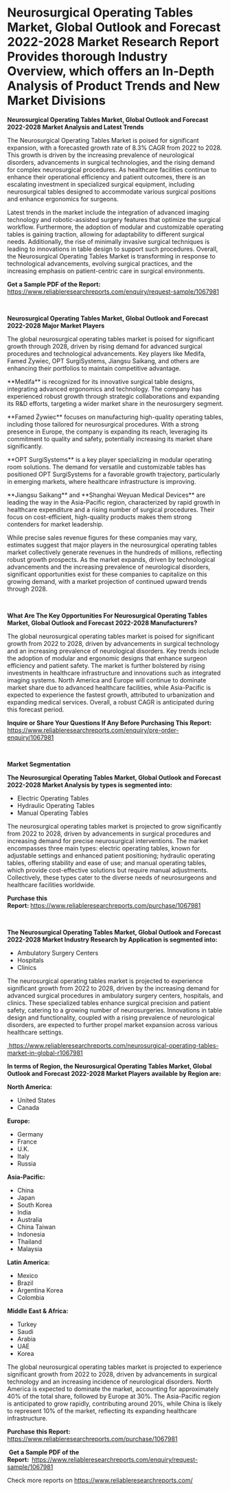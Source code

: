 <p><h1>Neurosurgical Operating Tables Market, Global Outlook and Forecast 2022-2028 Market Research Report Provides thorough Industry Overview, which offers an In-Depth Analysis of Product Trends and New Market Divisions</h1></p><p><strong>Neurosurgical Operating Tables Market, Global Outlook and Forecast 2022-2028 Market Analysis and Latest Trends</strong></p>
<p><p>The Neurosurgical Operating Tables Market is poised for significant expansion, with a forecasted growth rate of 8.3% CAGR from 2022 to 2028. This growth is driven by the increasing prevalence of neurological disorders, advancements in surgical technologies, and the rising demand for complex neurosurgical procedures. As healthcare facilities continue to enhance their operational efficiency and patient outcomes, there is an escalating investment in specialized surgical equipment, including neurosurgical tables designed to accommodate various surgical positions and enhance ergonomics for surgeons.</p><p>Latest trends in the market include the integration of advanced imaging technology and robotic-assisted surgery features that optimize the surgical workflow. Furthermore, the adoption of modular and customizable operating tables is gaining traction, allowing for adaptability to different surgical needs. Additionally, the rise of minimally invasive surgical techniques is leading to innovations in table design to support such procedures. Overall, the Neurosurgical Operating Tables Market is transforming in response to technological advancements, evolving surgical practices, and the increasing emphasis on patient-centric care in surgical environments.</p></p>
<p><strong>Get a Sample PDF of the Report:&nbsp;</strong> <a href="https://www.reliableresearchreports.com/enquiry/request-sample/1067981?utm_campaign=3284&utm_medium=2&utm_source=Github&utm_content=ia&utm_term=21032025&utm_id=neurosurgical-operating-tables-market-global-outlook-and-forecast-2022-2028">https://www.reliableresearchreports.com/enquiry/request-sample/1067981</a></p>
<p>&nbsp;</p>
<p><strong>Neurosurgical Operating Tables Market, Global Outlook and Forecast 2022-2028 Major Market Players</strong></p>
<p><p>The global neurosurgical operating tables market is poised for significant growth through 2028, driven by rising demand for advanced surgical procedures and technological advancements. Key players like Medifa, Famed Żywiec, OPT SurgiSystems, Jiangsu Saikang, and others are enhancing their portfolios to maintain competitive advantage.</p><p>**Medifa** is recognized for its innovative surgical table designs, integrating advanced ergonomics and technology. The company has experienced robust growth through strategic collaborations and expanding its R&D efforts, targeting a wider market share in the neurosurgery segment.</p><p>**Famed Żywiec** focuses on manufacturing high-quality operating tables, including those tailored for neurosurgical procedures. With a strong presence in Europe, the company is expanding its reach, leveraging its commitment to quality and safety, potentially increasing its market share significantly.</p><p>**OPT SurgiSystems** is a key player specializing in modular operating room solutions. The demand for versatile and customizable tables has positioned OPT SurgiSystems for a favorable growth trajectory, particularly in emerging markets, where healthcare infrastructure is improving.</p><p>**Jiangsu Saikang** and **Shanghai Weyuan Medical Devices** are leading the way in the Asia-Pacific region, characterized by rapid growth in healthcare expenditure and a rising number of surgical procedures. Their focus on cost-efficient, high-quality products makes them strong contenders for market leadership.</p><p>While precise sales revenue figures for these companies may vary, estimates suggest that major players in the neurosurgical operating tables market collectively generate revenues in the hundreds of millions, reflecting robust growth prospects. As the market expands, driven by technological advancements and the increasing prevalence of neurological disorders, significant opportunities exist for these companies to capitalize on this growing demand, with a market projection of continued upward trends through 2028.</p></p>
<p>&nbsp;</p>
<p><strong>What Are The Key Opportunities For Neurosurgical Operating Tables Market, Global Outlook and Forecast 2022-2028 Manufacturers?</strong></p>
<p><p>The global neurosurgical operating tables market is poised for significant growth from 2022 to 2028, driven by advancements in surgical technology and an increasing prevalence of neurological disorders. Key trends include the adoption of modular and ergonomic designs that enhance surgeon efficiency and patient safety. The market is further bolstered by rising investments in healthcare infrastructure and innovations such as integrated imaging systems. North America and Europe will continue to dominate market share due to advanced healthcare facilities, while Asia-Pacific is expected to experience the fastest growth, attributed to urbanization and expanding medical services. Overall, a robust CAGR is anticipated during this forecast period.</p></p>
<p><strong>Inquire or Share Your Questions If Any Before Purchasing This Report:</strong> <a href="https://www.reliableresearchreports.com/enquiry/pre-order-enquiry/1067981?utm_campaign=3284&utm_medium=2&utm_source=Github&utm_content=ia&utm_term=21032025&utm_id=neurosurgical-operating-tables-market-global-outlook-and-forecast-2022-2028">https://www.reliableresearchreports.com/enquiry/pre-order-enquiry/1067981</a></p>
<p>&nbsp;</p>
<p><strong>Market Segmentation</strong></p>
<p><strong>The Neurosurgical Operating Tables Market, Global Outlook and Forecast 2022-2028 Market Analysis by types is segmented into:</strong></p>
<p><ul><li>Electric Operating Tables</li><li>Hydraulic Operating Tables</li><li>Manual Operating Tables</li></ul></p>
<p><p>The neurosurgical operating tables market is projected to grow significantly from 2022 to 2028, driven by advancements in surgical procedures and increasing demand for precise neurosurgical interventions. The market encompasses three main types: electric operating tables, known for adjustable settings and enhanced patient positioning; hydraulic operating tables, offering stability and ease of use; and manual operating tables, which provide cost-effective solutions but require manual adjustments. Collectively, these types cater to the diverse needs of neurosurgeons and healthcare facilities worldwide.</p></p>
<p><strong>Purchase this Report:&nbsp;</strong><a href="https://www.reliableresearchreports.com/purchase/1067981?utm_campaign=3284&utm_medium=2&utm_source=Github&utm_content=ia&utm_term=21032025&utm_id=neurosurgical-operating-tables-market-global-outlook-and-forecast-2022-2028">https://www.reliableresearchreports.com/purchase/1067981</a></p>
<p>&nbsp;</p>
<p><strong>The Neurosurgical Operating Tables Market, Global Outlook and Forecast 2022-2028 Market Industry Research by Application is segmented into:</strong></p>
<p><ul><li>Ambulatory Surgery Centers</li><li>Hospitals</li><li>Clinics</li></ul></p>
<p><p>The neurosurgical operating tables market is projected to experience significant growth from 2022 to 2028, driven by the increasing demand for advanced surgical procedures in ambulatory surgery centers, hospitals, and clinics. These specialized tables enhance surgical precision and patient safety, catering to a growing number of neurosurgeries. Innovations in table design and functionality, coupled with a rising prevalence of neurological disorders, are expected to further propel market expansion across various healthcare settings.</p></p>
<p><a href="https://www.reliableresearchreports.com/neurosurgical-operating-tables-market-in-global-r1067981?utm_campaign=3284&utm_medium=2&utm_source=Github&utm_content=ia&utm_term=21032025&utm_id=neurosurgical-operating-tables-market-global-outlook-and-forecast-2022-2028">&nbsp;https://www.reliableresearchreports.com/neurosurgical-operating-tables-market-in-global-r1067981</a></p>
<p><strong>In terms of Region, the Neurosurgical Operating Tables Market, Global Outlook and Forecast 2022-2028 Market Players available by Region are:</strong></p>
<p>
    <p> <strong> North America: </strong>
        <ul>
            <li>United States</li>
            <li>Canada</li>
        </ul>
        </p> 
    <p> <strong> Europe: </strong>
        <ul>
            <li>Germany</li>
            <li>France</li>
            <li>U.K.</li>
            <li>Italy</li>
            <li>Russia</li>
        </ul>
        </p> 
    <p> <strong> Asia-Pacific: </strong>
        <ul>
            <li>China</li>
            <li>Japan</li>
            <li>South Korea</li>
            <li>India</li>
            <li>Australia</li>
            <li>China Taiwan</li>
            <li>Indonesia</li>
            <li>Thailand</li>
            <li>Malaysia</li>
        </ul>
        </p> 
    <p> <strong> Latin America: </strong>
        <ul>
            <li>Mexico</li>
            <li>Brazil</li>
            <li>Argentina Korea</li>
            <li>Colombia</li>
        </ul>
        </p> 
    <p> <strong> Middle East & Africa: </strong>
        <ul>
            <li>Turkey</li>
            <li>Saudi</li>
            <li>Arabia</li>
            <li>UAE</li>
            <li>Korea</li>
        </ul>
    </p>
    </p>
<p><p>The global neurosurgical operating tables market is projected to experience significant growth from 2022 to 2028, driven by advancements in surgical technology and an increasing incidence of neurological disorders. North America is expected to dominate the market, accounting for approximately 40% of the total share, followed by Europe at 30%. The Asia-Pacific region is anticipated to grow rapidly, contributing around 20%, while China is likely to represent 10% of the market, reflecting its expanding healthcare infrastructure.</p></p>
<p><strong>Purchase this Report: </strong><a href="https://www.reliableresearchreports.com/purchase/1067981?utm_campaign=3284&utm_medium=2&utm_source=Github&utm_content=ia&utm_term=21032025&utm_id=neurosurgical-operating-tables-market-global-outlook-and-forecast-2022-2028">https://www.reliableresearchreports.com/purchase/1067981</a></p>
<p>&nbsp;<strong>Get a Sample PDF of the Report:&nbsp;&nbsp;</strong><a href="https://www.reliableresearchreports.com/enquiry/request-sample/1067981?utm_campaign=3284&utm_medium=2&utm_source=Github&utm_content=ia&utm_term=21032025&utm_id=neurosurgical-operating-tables-market-global-outlook-and-forecast-2022-2028">https://www.reliableresearchreports.com/enquiry/request-sample/1067981</a></p>
<p><strong></strong></p>
<p>Check more reports on <a href="https://www.reliableresearchreports.com/?utm_campaign=3284&utm_medium=2&utm_source=Github&utm_content=ia&utm_term=21032025&utm_id=neurosurgical-operating-tables-market-global-outlook-and-forecast-2022-2028">https://www.reliableresearchreports.com/</a></p>